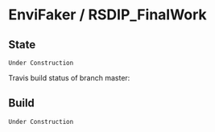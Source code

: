 # EnviFaker / RSDIP_FinalWork

## State

```
Under Construction
```

Travis build status of branch master:
[](https://travis-ci.com/GensokyoSageLeague/EnviFaker.svg?branch=master)

## Build

```
Under Construction
```